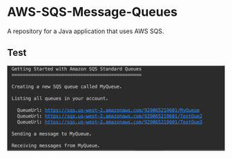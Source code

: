 # AWS-SQS-Message-Queues
A repository for a Java application that uses AWS SQS.

## Test
![Screen Shot of Success](./src/main/resources/SS.png?raw=true "SS")
